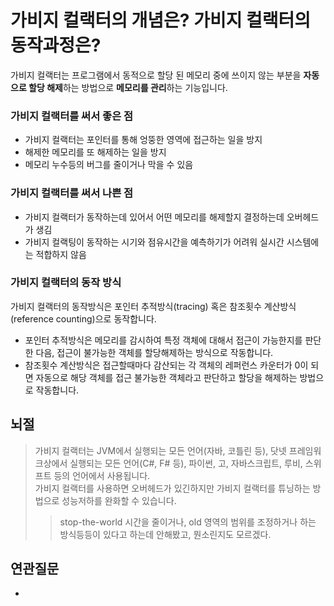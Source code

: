 # 가비지 컬랙터의 개념은? 가비지 컬랙터의 동작과정은?
가비지 컬랙터는 프로그램에서 동적으로 할당 된 메모리 중에 쓰이지 않는 부분을 **자동으로 할당 해제**하는 방법으로 **메모리를 관리**하는 기능입니다.  
### 가비지 컬랙터를 써서 좋은 점
- 가비지 컬랙터는 포인터를 통해 엉뚱한 영역에 접근하는 일을 방지
- 해제한 메모리를 또 해제하는 일을 방지
- 메모리 누수등의 버그를 줄이거나 막을 수 있음
### 가비지 컬랙터를 써서 나쁜 점 
- 가비지 컬랙터가 동작하는데 있어서 어떤 메모리를 해제할지 결정하는데 오버헤드가 생김
- 가비지 컬랙팅이 동작하는 시기와 점유시간을 예측하기가 어려워 실시간 시스템에는 적합하지 않음
### 가비지 컬랙터의 동작 방식
가비지 컬랙터의 동작방식은 포인터 추적방식(tracing) 혹은 참조횟수 계산방식(reference counting)으로 동작합니다. 
- 포인터 추적방식은 메모리를 감시하여 특정 객체에 대해서 접근이 가능한지를 판단한 다음, 접근이 불가능한 객체를 할당해제하는 방식으로 작동합니다. 
- 참조횟수 계산방식은 접근할때마다 감산되는 각 객체의 레퍼런스 카운터가 0이 되면 자동으로 해당 객체를 접근 불가능한 객체라고 판단하고 할당을 해제하는 방법으로 작동합니다.


## 뇌절
> 가비지 컬랙터는 JVM에서 실행되는 모든 언어(자바, 코틀린 등), 닷넷 프레임워크상에서 실행되는 모든 언어(C#, F# 등), 파이썬, 고, 자바스크립트, 루비, 스위프트 등의 언어에서 사용됩니다.  
> 가비지 컬랙터를 사용하면 오버헤드가 있긴하지만 가비지 컬랙터를 튜닝하는 방법으로 성능저하를 완화할 수 있습니다.
>> stop-the-world 시간을 줄이거나, old 영역의 범위를 조정하거나 하는 방식등등이 있다고 하는데 안해봤고, 뭔소린지도 모르겠다.

## 연관질문
- 
